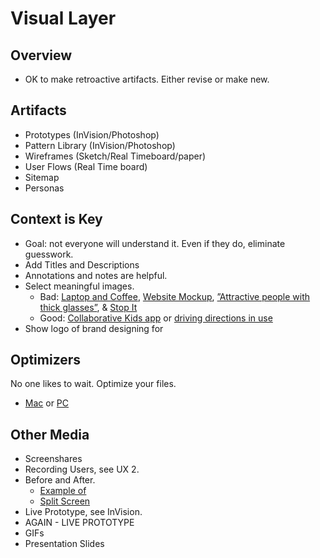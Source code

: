 # Visual Layer

## Overview

* OK to make retroactive artifacts. Either revise or make new.

## Artifacts
* Prototypes (InVision/Photoshop)
* Pattern Library (InVision/Photoshop)
* Wireframes (Sketch/Real Timeboard/paper)
* User Flows (Real Time board)
* Sitemap
* Personas


## Context is Key

* Goal: not everyone will understand it. Even if they do, eliminate guesswork. 
* Add Titles and Descriptions
* Annotations and notes are helpful. 
* Select meaningful images. 
	* Bad: [Laptop and Coffee][1], [Website Mockup][2], [”Attractive people with thick glasses”][3], & [Stop It][4]
	* Good: [Collaborative Kids app][5] or [driving directions in use][6]
*  Show logo of brand designing for


## Optimizers
No one likes to wait. Optimize your files. 

* [Mac][7] or [PC][8]

## Other Media

* Screenshares
* Recording Users, see UX 2.
* Before and After. 
	* [Example of][9]
	* [Split Screen][10]
* Live Prototype, see InVision.
* AGAIN - LIVE PROTOTYPE
* GIFs
* Presentation Slides

[1]:	https://www.google.com/search?q=laptop+and+coffee&tbm=isch&tbo=u&source=univ&sa=X&ved=0ahUKEwiRrKOWnYnUAhWLH5QKHbZ5A_QQsAQIKg&biw=853&bih=892
[2]:	https://images.template.net/wp-content/uploads/2016/04/11121525/Unique-Responsive-Website-Mockup-Template.jpg
[3]:	https://www.google.com/search?q=laptop+and+coffee&tbm=isch&tbo=u&source=univ&sa=X&ved=0ahUKEwiRrKOWnYnUAhWLH5QKHbZ5A_QQsAQIKg&biw=853&bih=892#tbm=isch&q=attractive+people+with+thick+glasses
[4]:	https://cdn-webimages.wimages.net/051343b743b92a958698643ba6a59483e76123.jpg?v=3
[5]:	http://www.stopoint.com/blog/wp-content/uploads/2015/09/kidswithipad.jpg
[6]:	https://www.compare.com/wp-content/uploads/2016/11/traffic-apps-1.jpg
[7]:	https://imageoptim.com/mac
[8]:	http://nikkhokkho.sourceforge.net/static.php?page=FileOptimizer
[9]:	http://www.laciwhite.com/mentorcloud-onboarding
[10]:	https://cdn-images-1.medium.com/max/1200/1*iU2vw3Q-x1GpjGW51WTQRQ.png